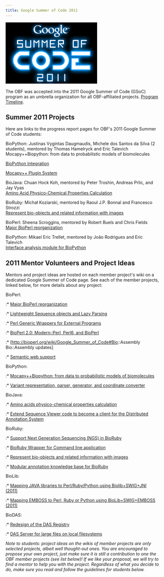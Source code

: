 ```yaml
---
title: Google Summer of Code 2011
---
```


![](Gsoc_2011_logo.png "Gsoc_2011_logo.png")

The OBF was accepted into the 2011 Google Summer of Code (GSoC) program
as an umbrella organization for all OBF-affiliated projects. [Program
Timeline](http://socghop.appspot.com/document/show/gsoc_program/google/gsoc2011/timeline).

Summer 2011 Projects
--------------------

Here are links to the progress report pages for OBF's 2011 Google Summer
of Code students:

BioPython: Justinas Vygintas Daugmaudis, Michele dos Santos da Silva (2 students), mentored by Thomas Hamelryck and Eric Talevich  
Mocapy++Biopython: from data to probabilistic models of biomolecules

[BioPython Integration](http://biopython.org/wiki/GSOC2011_Mocapy)

[Mocapy++ Plugin System](http://biopython.org/wiki/GSOC2011_MocapyExt)

BioJava: Chuan Hock Koh, mentored by Peter Troshin, Andreas Prlic, and Jay Vyas  
[Amino Acid Physico-Chemical Properties
Calculation](http://biojava.org/wiki/GSoC:AAPropertiesComputation)

BioRuby: Michał Koziarski, mentored by Raoul J.P. Bonnal and Francesco Strozzi  
[Represent bio-objects and related information with
images](http://bioruby.open-bio.org/wiki/GSoC:Bio-images)

BioPerl: Sheena Scroggins, mentored by Robert Buels and Chris Fields  
[Major BioPerl reorganization](http://www.techomics.com/)

BioPython: Mikael Eric Trellet, mentored by João Rodrigues and Eric Talevich  
[Interface analysis module for
BioPython](http://www.biopython.org/wiki/GSoC2011_mtrellet)

2011 Mentor Volunteers and Project Ideas
----------------------------------------

Mentors and project ideas are hosted on each member project's wiki on a
dedicated Google Summer of Code page. See each of the member projects,
linked below, for more details about any project:

BioPerl:  

:\* [Major BioPerl
reorganization](http://bioperl.org/wiki/Google_Summer_of_Code#Major_BioPerl_reorganization)

:\* [Lightweight Sequence objects and Lazy
Parsing](http://bioperl.org/wiki/Google_Summer_of_Code#Lightweight.2FLazy_BioPerl_Classes)

:\* [Perl Generic Wrappers for External
Programs](http://bioperl.org/wiki/Google_Summer_of_Code#Perl_Run_Wrappers_for_External_Programs_in_a_Flash)

:\* [BioPerl 2.0: Modern::Perl, Perl6, and
BioPerl](http://bioperl.org/wiki/Google_Summer_of_Code#BioPerl_2.0_.28and_beyond.29)

:\* \[<http://bioperl.org/wiki/Google_Summer_of_Code#Bio>::Assembly
Bio::Assembly updates\]

:\* [Semantic web
support](http://bioperl.org/wiki/Google_Summer_of_Code#Semantic_Web_Support)

BioPython:  

:\* [Mocapy++Biopython: from data to probabilistic models of
biomolecules](http://biopython.org/wiki/Google_Summer_of_Code#Mocapy.2B.2BBiopython:_from_data_to_probabilistic_models_of_biomolecules)

:\* [Variant representation, parser, generator, and coordinate
converter](http://biopython.org/wiki/Google_Summer_of_Code#Variant_representation.2C_parser.2C_generator.2C_and_coordinate_converter)

BioJava:  

:\* [Amino acids physico-chemical properties
calculation](http://biojava.org/wiki/Google_Summer_of_Code#Amino_acids_physico-chemical_properties_calculation)

:\* [Extend Sequence Viewer code to become a client for the Distributed
Annotation
System](http://biojava.org/wiki/Google_Summer_of_Code#Extend_Sequence_Viewer_code_to_become_a_client_for_the_Distributed_Annotation_System)

BioRuby:  

:\* [Support Next Generation Sequencing (NGS) in
BioRuby](http://bioruby.open-bio.org/wiki/Google_Summer_of_Code#Support_Next_Generation_Sequencing_.28NGS.29_in_BioRuby)

:\* [BioRuby Wrapper for Command line
application](http://bioruby.open-bio.org/wiki/Google_Summer_of_Code#BioRuby_Wrapper_for_Command_line_application)

:\* [Represent bio-objects and related information with
images](http://bioruby.open-bio.org/wiki/Google_Summer_of_Code#Represent_bio-objects_and_related_information_with_images)

:\* [Modular annotation knowledge base for
BioRuby](http://bioruby.open-bio.org/wiki/Google_Summer_of_Code#Modular_annotation_knowledge_base_for_BioRuby)

BioLib:  

:\* [Mapping JAVA libraries to Perl/Ruby/Python using Biolib+SWIG+JNI
(2011)](http://biolib.open-bio.org/wiki/GSoC2011)

:\* [Mapping EMBOSS to Perl, Ruby or Python using BioLib+SWIG+EMBOSS
(2011)](http://biolib.open-bio.org/wiki/GSoC2011)

BioDAS:  

:\* [Redesign of the DAS Registry](http://www.biodas.org/wiki/GSoC2011)

:\* [DAS Server for large files on local
filesystems](http://www.biodas.org/wiki/GSoC2011)

*Note to students: project ideas on the wikis of member projects are
only selected projects, albeit well thought-out ones. You are encouraged
to propose your own project, just make sure it is still a contribution
to one the OBF member projects (see list below)! If we like your
proposal, we will try to find a mentor to help you with the project.
Regardless of what you decide to do, make sure you read and follow the
guidelines for students below.*
